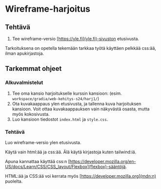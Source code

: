 # Wireframe-harjoitus

## Tehtävä

1. Tee wireframe-versio [https://yle.fi](yle.fi)-sivuston etusivusta.

Tarkoituksena on opetella tekemään tarkkaa työtä käyttäen pelkkää css:ää, ilman apukirjastoja.

## Tarkemmat ohjeet

### Alkuvalmistelut

1. Tee oma kansio harjoitukselle kurssin kansioon: (esim. `workspace/gradia/web-kehitys-s24/harj1/`)
2. Ota kuvakaappaus ylen etusivusta, ja tallenna kuva harjoituksen kansioon. Voit ottaa kuvakaappauksen vain näkyvästä osasta, mutta myös kokosivusta.
3. Luo kansioon tiedostot `index.html` ja `style.css`.

### Tehtävä

Luo wireframe-versio ylen etusivusta.

Käytä vain html:ää ja css:ää. Älä käytä kirjastoja kuten tailwind:iä.

Apuna kannattaa käyttää css:n [https://developer.mozilla.org/en-US/docs/Learn/CSS/CSS_layout/Flexbox](flexbox)-sääntöjä.

HTML:ää ja CSS:ää voi kerrata myös [https://developer.mozilla.org](mdn:n) puolelta.

